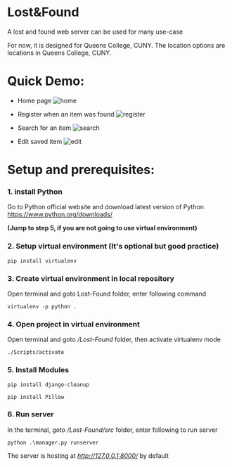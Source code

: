 # Lost&Found

A lost and found web server can be used for many use-case

For now, it is designed for Queens College, CUNY. The location options are locations in Queens College, CUNY.

# Quick Demo:

 - Home page
![home](https://user-images.githubusercontent.com/34822412/59555691-4524b780-8f84-11e9-9fb5-1f01dc79cdfa.jpg)

 - Register when an item was found
![register](https://user-images.githubusercontent.com/34822412/59555700-700f0b80-8f84-11e9-8c7e-d798a2a8456e.jpg)

 - Search for an item
![search](https://user-images.githubusercontent.com/34822412/59555705-7ac9a080-8f84-11e9-87c4-f094cf2ed2b2.jpg)

 - Edit saved item
![edit](https://user-images.githubusercontent.com/34822412/59555710-8917bc80-8f84-11e9-9d05-8ff0e21b9299.jpg)

#  Setup and prerequisites:

### 1. install Python

Go to Python official website and download latest version of Python https://www.python.org/downloads/

**(Jump to step 5, if you are not going to use virtual environment)**

### 2. Setup virtual environment (It's optional but good practice)

```
pip install virtualenv
```

### 3. Create virtual environment in local repository

Open terminal and goto Lost-Found folder, enter following command
```
virtualenv -p python .
```

### 4. Open project in virtual environment
Open terminal and goto */Lost-Found* folder, then activate virtualenv mode
```
./Scripts/activate
```

### 5. Install Modules
```
pip install django-cleanup
```
```
pip install Pillow
```

### 6. Run server
In the terminal, goto */Lost-Found/src* folder, enter following to run server

```
python .\manager.py runserver
```

The server is hosting at *http://127.0.0.1:8000/* by default
